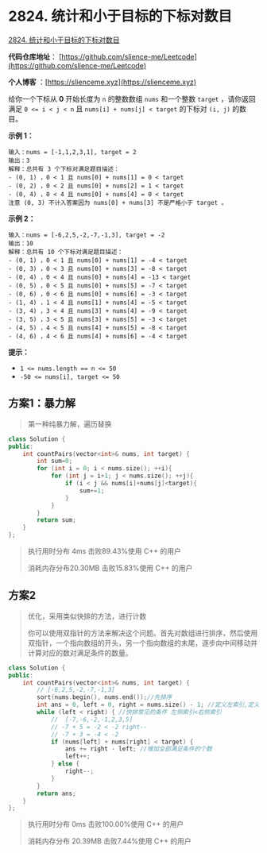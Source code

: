 

# 2824. 统计和小于目标的下标对数目

[2824. 统计和小于目标的下标对数目](https://leetcode.cn/problems/count-pairs-whose-sum-is-less-than-target/)

**代码仓库地址**： [https://github.com/slience-me/Leetcode](https://github.com/slience-me/Leetcode)

**个人博客** ：[https://slienceme.xyz](https://slienceme.xyz)

给你一个下标从 **0** 开始长度为 `n` 的整数数组 `nums` 和一个整数 `target` ，请你返回满足 `0 <= i < j < n` 且 `nums[i] + nums[j] < target` 的下标对 `(i, j)` 的数目。

**示例 1：**

```
输入：nums = [-1,1,2,3,1], target = 2
输出：3
解释：总共有 3 个下标对满足题目描述：
- (0, 1) ，0 < 1 且 nums[0] + nums[1] = 0 < target
- (0, 2) ，0 < 2 且 nums[0] + nums[2] = 1 < target 
- (0, 4) ，0 < 4 且 nums[0] + nums[4] = 0 < target
注意 (0, 3) 不计入答案因为 nums[0] + nums[3] 不是严格小于 target 。
```

**示例 2：**

```
输入：nums = [-6,2,5,-2,-7,-1,3], target = -2
输出：10
解释：总共有 10 个下标对满足题目描述：
- (0, 1) ，0 < 1 且 nums[0] + nums[1] = -4 < target
- (0, 3) ，0 < 3 且 nums[0] + nums[3] = -8 < target
- (0, 4) ，0 < 4 且 nums[0] + nums[4] = -13 < target
- (0, 5) ，0 < 5 且 nums[0] + nums[5] = -7 < target
- (0, 6) ，0 < 6 且 nums[0] + nums[6] = -3 < target
- (1, 4) ，1 < 4 且 nums[1] + nums[4] = -5 < target
- (3, 4) ，3 < 4 且 nums[3] + nums[4] = -9 < target
- (3, 5) ，3 < 5 且 nums[3] + nums[5] = -3 < target
- (4, 5) ，4 < 5 且 nums[4] + nums[5] = -8 < target
- (4, 6) ，4 < 6 且 nums[4] + nums[6] = -4 < target
```

 

**提示：**

- `1 <= nums.length == n <= 50`
- `-50 <= nums[i], target <= 50`



## 方案1：暴力解

> 第一种纯暴力解，遍历替换

```cpp
class Solution {
public:
    int countPairs(vector<int>& nums, int target) {
        int sum=0;
        for (int i = 0; i < nums.size(); ++i){
            for (int j = i+1; j < nums.size(); ++j){
                if (i < j && nums[i]+nums[j]<target){
                    sum+=1;
                }
            }
        }
        return sum;
    }
};
```

> 执行用时分布 4ms 击败89.43%使用 C++ 的用户
>
> 消耗内存分布20.30MB 击败15.83%使用 C++ 的用户



## 方案2

> 优化，采用类似快排的方法，进行计数
>
> 你可以使用双指针的方法来解决这个问题。首先对数组进行排序，然后使用双指针，一个指向数组的开头，另一个指向数组的末尾，逐步向中间移动并计算对应的数对满足条件的数量。

```cpp
class Solution {
public:
    int countPairs(vector<int>& nums, int target) {
        // [-6,2,5,-2,-7,-1,3]
        sort(nums.begin(), nums.end());//先排序
        int ans = 0, left = 0, right = nums.size() - 1; //定义左索引,定义右索引
        while (left < right) { //快排常见的条件 左侧索引<右侧索引
            //  [-7,-6,-2,-1,2,3,5]
            // -7 + 5 = -2 < -2 right--
            // -7 + 3 = -4 < -2
            if (nums[left] + nums[right] < target) { 
                ans += right - left; //增加全部满足条件的个数
                left++;
            } else {
                right--;
            }
        }
        return ans;
    }
};
```

> 执行用时分布 0ms 击败100.00%使用 C++ 的用户
>
> 消耗内存分布 20.39MB 击败7.44%使用 C++ 的用户
